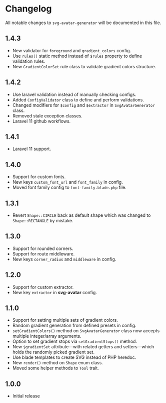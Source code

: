 # Changelog

All notable changes to `svg-avatar-generator` will be documented in this file.

## 1.4.3

- New validator for `foreground` and `gradient_colors` config.
- Use `rules()` static method instead of `$rules` property to define validation rules.
- New `GradientColorSet` rule class to validate gradient colors structure.

## 1.4.2

- Use laravel validation instead of manually checking configs.
- Added `ConfigValidator` class to define and perform validations.
- Changed modifiers for `$config` and `$extractor` in `SvgAvatarGenerator` class.
- Removed stale exception classes.
- Laravel 11 github workflows.

## 1.4.1

- Laravel 11 support.

## 1.4.0

- Support for custom fonts.
- New keys `custom_font_url` and `font_family` in config.
- Moved font family config to `font-family.blade.php` file.

## 1.3.1

- Revert `Shape::CIRCLE` back as default shape which was changed to `Shape::RECTANGLE` by mistake.

## 1.3.0

- Support for rounded corners.
- Support for route middleware.
- New keys `corner_radius` and `middleware` in config.

## 1.2.0

- Support for custom extractor.
- New key `extractor` in **svg-avatar** config.

## 1.1.0

- Support for setting multiple sets of gradient colors.
- Random gradient generation from defined presets in config.
- `setGradientColors()` method on `SvgAvatarGenerator` class now accepts multiple integer/array arguments.
- Option to set gradient stops via `setGradientStops()` method.
- New `$gradientSet` attribute—with related getters and setters—which holds the randomly picked gradient set.
- Use blade templates to create SVG instead of PHP heredoc.
- New `render()` method on `Shape` enum class.
- Moved some helper methods to `Tool` trait.

## 1.0.0

- Initial release
